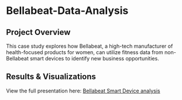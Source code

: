 # Bellabeat-Data-Analysis
## Project Overview
This case study explores how Bellabeat, a high-tech manufacturer of health-focused products for women, can utilize fitness data from non-Bellabeat smart devices to identify new business opportunities.
## Results & Visualizations
View the full presentation here: [Bellabeat Smart Device analysis](https://docs.google.com/presentation/d/1tuwBoV5vEnYOqb0ykqGRgVYJcBSyLUwlN_2ZXNWeyVY/edit?usp=sharing)








